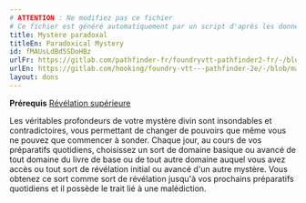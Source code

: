 ```yaml
---
# ATTENTION : Ne modifiez pas ce fichier
# Ce fichier est généré automatiquement par un script d'après les données du module Foundry VTT officiel et de sa traduction
title: Mystère paradoxal
titleEn: Paradoxical Mystery
id: fMAUsLdBd5SDoHBz
urlFr: https://gitlab.com/pathfinder-fr/foundryvtt-pathfinder2-fr/-/blob/master/data/feats/fMAUsLdBd5SDoHBz.htm
urlEn: https://gitlab.com/hooking/foundry-vtt---pathfinder-2e/-/blob/master/packs/data/feats.db/paradoxical-mystery.json
layout: dons
---
```

**Prérequis** [Révélation supérieure](révélation-supérieure.md)

Les véritables profondeurs de votre mystère divin sont insondables et contradictoires, vous permettant de changer de pouvoirs que même vous ne pouvez que commencer à sonder. Chaque jour, au cours de vos préparatifs quotidiens, choisissez un sort de domaine basique ou avancé de tout domaine du livre de base ou de tout autre domaine auquel vous avez accès ou tout sort de révélation initial ou avancé d'un autre mystère. Vous obtenez ce sort comme sort de révélation jusqu'à vos prochains préparatifs quotidiens et il possède le trait lié à une malédiction.
